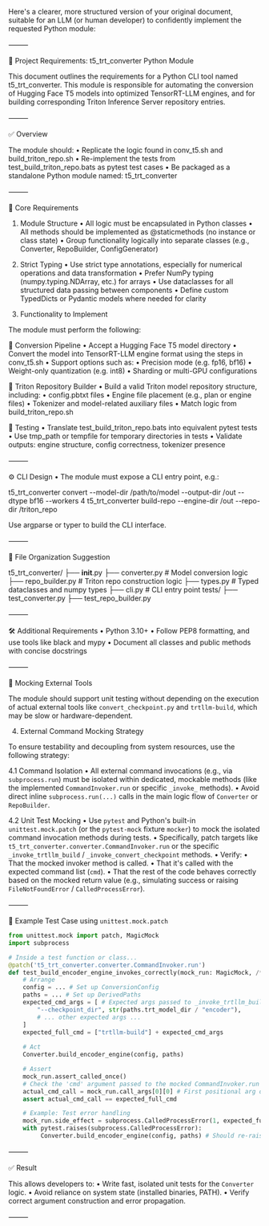 Here's a clearer, more structured version of your original document, suitable for an LLM (or human developer) to confidently implement the requested Python module:

⸻

📘 Project Requirements: t5_trt_converter Python Module

This document outlines the requirements for a Python CLI tool named t5_trt_converter. This module is responsible for automating the conversion of Hugging Face T5 models into optimized TensorRT-LLM engines, and for building corresponding Triton Inference Server repository entries.

⸻

✅ Overview

The module should:
	•	Replicate the logic found in conv_t5.sh and build_triton_repo.sh
	•	Re-implement the tests from test_build_triton_repo.bats as pytest test cases
	•	Be packaged as a standalone Python module named: t5_trt_converter

⸻

🧩 Core Requirements

1. Module Structure
	•	All logic must be encapsulated in Python classes
	•	All methods should be implemented as @staticmethods (no instance or class state)
	•	Group functionality logically into separate classes (e.g., Converter, RepoBuilder, ConfigGenerator)

2. Strict Typing
	•	Use strict type annotations, especially for numerical operations and data transformation
	•	Prefer NumPy typing (numpy.typing.NDArray, etc.) for arrays
	•	Use dataclasses for all structured data passing between components
	•	Define custom TypedDicts or Pydantic models where needed for clarity

3. Functionality to Implement

The module must perform the following:

🔁 Conversion Pipeline
	•	Accept a Hugging Face T5 model directory
	•	Convert the model into TensorRT-LLM engine format using the steps in conv_t5.sh
	•	Support options such as:
	•	Precision mode (e.g. fp16, bf16)
	•	Weight-only quantization (e.g. int8)
	•	Sharding or multi-GPU configurations

🧱 Triton Repository Builder
	•	Build a valid Triton model repository structure, including:
	•	config.pbtxt files
	•	Engine file placement (e.g., plan or engine files)
	•	Tokenizer and model-related auxiliary files
	•	Match logic from build_triton_repo.sh

🧪 Testing
	•	Translate test_build_triton_repo.bats into equivalent pytest tests
	•	Use tmp_path or tempfile for temporary directories in tests
	•	Validate outputs: engine structure, config correctness, tokenizer presence

⸻

⚙️ CLI Design
	•	The module must expose a CLI entry point, e.g.:

t5_trt_converter convert --model-dir /path/to/model --output-dir /out --dtype bf16 --workers 4
t5_trt_converter build-repo --engine-dir /out --repo-dir /triton_repo

Use argparse or typer to build the CLI interface.

⸻

📁 File Organization Suggestion

t5_trt_converter/
├── __init__.py
├── converter.py        # Model conversion logic
├── repo_builder.py     # Triton repo construction logic
├── types.py            # Typed dataclasses and numpy types
├── cli.py              # CLI entry point
tests/
├── test_converter.py
├── test_repo_builder.py



⸻

🛠️ Additional Requirements
	•	Python 3.10+
	•	Follow PEP8 formatting, and use tools like black and mypy
	•	Document all classes and public methods with concise docstrings

⸻

🧪 Mocking External Tools

The module should support unit testing without depending on the execution of actual external tools like `convert_checkpoint.py` and `trtllm-build`, which may be slow or hardware-dependent.

4. External Command Mocking Strategy

To ensure testability and decoupling from system resources, use the following strategy:

4.1 Command Isolation
	•	All external command invocations (e.g., via `subprocess.run`) must be isolated within dedicated, mockable methods (like the implemented `CommandInvoker.run` or specific `_invoke_` methods).
	•	Avoid direct inline `subprocess.run(...)` calls in the main logic flow of `Converter` or `RepoBuilder`.

4.2 Unit Test Mocking
	•	Use `pytest` and Python's built-in `unittest.mock.patch` (or the `pytest-mock` fixture `mocker`) to mock the isolated command invocation methods during tests.
	•	Specifically, patch targets like `t5_trt_converter.converter.CommandInvoker.run` or the specific `_invoke_trtllm_build` / `_invoke_convert_checkpoint` methods.
	•	Verify:
		•	That the mocked invoker method is called.
		•	That it's called with the expected command list (`cmd`).
		•	That the rest of the code behaves correctly based on the mocked return value (e.g., simulating success or raising `FileNotFoundError` / `CalledProcessError`).

⸻

🧪 Example Test Case using `unittest.mock.patch`

```python
from unittest.mock import patch, MagicMock
import subprocess

# Inside a test function or class...
@patch('t5_trt_converter.converter.CommandInvoker.run')
def test_build_encoder_engine_invokes_correctly(mock_run: MagicMock, /* other fixtures */):
    # Arrange
    config = ... # Set up ConversionConfig
    paths = ... # Set up DerivedPaths
    expected_cmd_args = [ # Expected args passed to _invoke_trtllm_build
        "--checkpoint_dir", str(paths.trt_model_dir / "encoder"),
        # ... other expected args ...
    ]
    expected_full_cmd = ["trtllm-build"] + expected_cmd_args
    
    # Act
    Converter.build_encoder_engine(config, paths)

    # Assert
    mock_run.assert_called_once()
    # Check the 'cmd' argument passed to the mocked CommandInvoker.run
    actual_cmd_call = mock_run.call_args[0][0] # First positional arg of the call
    assert actual_cmd_call == expected_full_cmd

    # Example: Test error handling
    mock_run.side_effect = subprocess.CalledProcessError(1, expected_full_cmd)
    with pytest.raises(subprocess.CalledProcessError):
         Converter.build_encoder_engine(config, paths) # Should re-raise
```

⸻

✅ Result

This allows developers to:
	•	Write fast, isolated unit tests for the `Converter` logic.
	•	Avoid reliance on system state (installed binaries, PATH).
	•	Verify correct argument construction and error propagation.

⸻


